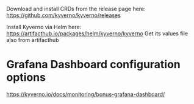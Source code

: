 
Download and install CRDs from the release page here: https://github.com/kyverno/kyverno/releases

Install Kyverno via Helm here: https://artifacthub.io/packages/helm/kyverno/kyverno
Get its values file also from artifacthub

# Grafana Dashboard configuration options
https://kyverno.io/docs/monitoring/bonus-grafana-dashboard/